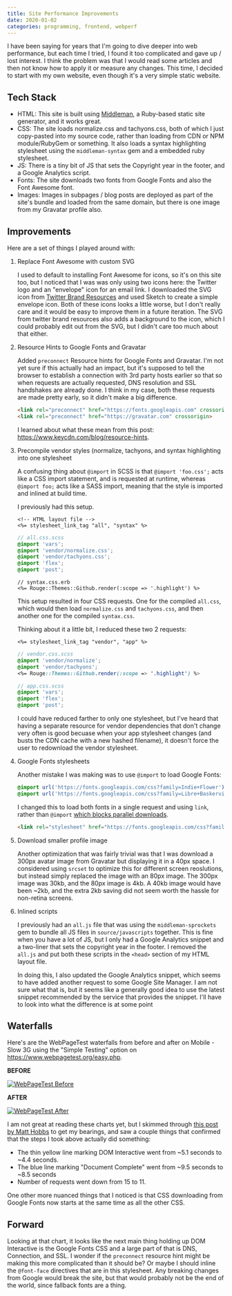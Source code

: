 ```yaml
---
title: Site Performance Improvements
date: 2020-01-02
categories: programming, frontend, webperf
---
```


I have been saying for years that I'm going to dive deeper into web performance, but each time I
tried, I found it too complicated and gave up / lost interest. I think the problem was that I would
read some articles and then not know how to apply it or measure any changes. This time,
I decided to start with my own website, even though it's a very simple static website.

## Tech Stack

- HTML: This site is built using [Middleman](http://middlemanapp.com/), a Ruby-based static site
generator, and it works great.
- CSS: The site loads normalize.css and tachyons.css, both of which I just
copy-pasted into my source code, rather than loading from CDN or NPM module/RubyGem or something.
It also loads a syntax highlighting stylesheet using the `middleman-syntax` gem and a embedded ruby
stylesheet.
- JS: There is a tiny bit of JS that sets the Copyright year in the footer, and a Google Analytics
script.
- Fonts: The site downloads two fonts from Google Fonts and also the Font Awesome font.
- Images: Images in subpages / blog posts are deployed as part of the site's bundle and loaded from
the same domain, but there is one image from my Gravatar profile also.

## Improvements

Here are a set of things I played around with:

1. Replace Font Awesome with custom SVG

    I used to default to installing Font Awesome for icons, so it's on this site too, but I noticed
    that I was was only using two icons here: the Twitter logo and an "envelope" icon for an email link.
    I downloaded the SVG icon from [Twitter Brand Resources][2] and used Sketch to create a simple envelope icon.
    Both of these icons looks a little worse, but I don't really care and it would be easy to improve them
    in a future iteration. The SVG from twitter brand resources also adds a background to the icon, which I could
    probably edit out from the SVG, but I didn't care too much about that either.
1. Resource Hints to Google Fonts and Gravatar

    Added `preconnect` Resource hints for Google Fonts and Gravatar. I'm not yet sure if this actually
    had an impact, but it's supposed to tell the browser to establish a connection with 3rd party
    hosts earlier so that so when requests are actually requested, DNS resolution and SSL handshakes
    are already done. I think in my case, both these requests are made pretty early, so it didn't make
    a big difference.

    ```html
    <link rel="preconnect" href="https://fonts.googleapis.com" crossorigin>
    <link rel="preconnect" href="https://gravatar.com" crossorigin>
    ```

    I learned about what these mean from this post: <https://www.keycdn.com/blog/resource-hints>.
1. Precompile vendor styles (normalize, tachyons, and syntax highlighting into one stylesheet

    A confusing thing about `@import` in SCSS is that `@import 'foo.css';` acts like a CSS
    import statement, and is requested at runtime, whereas `@import foo;` acts like a SASS
    import, meaning that the style is imported and inlined at build time.

    I previously had this setup.

    ```erb
    <!-- HTML layout file -->
    <%= stylesheet_link_tag "all", "syntax" %>
    ```

    ```scss
    // all.css.scss
    @import 'vars';
    @import 'vendor/normalize.css';
    @import 'vendor/tachyons.css';
    @import 'flex';
    @import 'post';
    ```

    ```erb
    // syntax.css.erb
    <%= Rouge::Themes::Github.render(:scope => '.highlight') %>
    ```

    This setup resulted in four CSS requests. One for the compiled `all.css`, which would
    then load `normalize.css` and `tachyons.css`, and then another one for the compiled `syntax.css`.

    Thinking about it a little bit, I reduced these two 2 requests:

    ```erb
    <%= stylesheet_link_tag "vendor", "app" %>
    ```

    ```scss
    // vendor.css.scss
    @import 'vendor/normalize';
    @import 'vendor/tachyons';
    <%= Rouge::Themes::Github.render(:scope => '.highlight') %>
    ```

    ```scss
    // app.css.scss
    @import 'vars';
    @import 'flex';
    @import 'post';
    ```

    I could have reduced farther to only one stylesheet, but I've heard that having a separate
    resource for vendor dependencies that don't change very often is good becuase when your app
    stylesheet changes (and busts the CDN cache with a new hashed filename), it doesn't force
    the user to redownload the vendor stylesheet.

1. Google Fonts stylesheets

    Another mistake I was making was to use `@import` to load Google Fonts:

    ```css
    @import url('https://fonts.googleapis.com/css?family=Indie+Flower');
    @import url('https://fonts.googleapis.com/css?family=Libre+Baskerville');
    ```

    I changed this to load both fonts in a single request and using `link`, rather than `@import`
    [which blocks parallel downloads][3].

    ```html
    <link rel="stylesheet" href="https://fonts.googleapis.com/css?family=Indie+Flower|Libre+Baskerville">
    ```

1. Download smaller profile image

    Another optimization that was fairly trivial was that I was download a 300px avatar image from Gravatar
    but displaying it in a 40px space. I considered using `srcset` to optimize this for different
    screen reoslutions, but instead simply replaced the image with an 80px image. The 300px image was 30kb,
    and the 80px image is 4kb. A 40kb image would have been ~2kb, and the extra 2kb saving did not seem
    worth the hassle for non-retina screens.

1. Inlined scripts

    I previously had an `all.js` file that was using the `middleman-sprockets` gem to bundle all JS files
    in `source/javascripts` together. This is fine when you have a lot of JS, but I only had a Google
    Analytics snippet and a two-liner that sets the copyright year in the footer. I removed the `all.js`
    and put both these scripts in the `<head>` section of my HTML layout file.

    In doing this, I also updated the Google Analytics snippet, which seems to have added another request
    to some Google Site Manager. I am not sure what that is, but it seems like a generally good idea
    to use the latest snippet recommended by the service that provides the snippet. I'll have to look
    into what the difference is at some point

## Waterfalls

Here's are the WebPageTest waterfalls from before and after on Mobile - Slow 3G using the "Simple Testing"
option on <https://www.webpagetest.org/easy.php>.

**BEFORE**

[![WebPageTest Before](/images/mehulkar-webperf-before.png)](/images/mehulkar-webperf-before.png)

**AFTER**

[![WebPageTest After](/images/mehulkar-webperf-after.png)](/images/mehulkar-webperf-after.png)

I am not great at reading these charts yet, but I skimmed through [this post by Matt Hobbs][4] to
get my bearings, and saw a couple things that confirmed that the steps I took above actually did
something:

- The thin yellow line marking DOM Interactive went from ~5.1 seconds to ~4.4 seconds.
- The blue line marking "Document Complete" went from ~9.5 seconds to ~8.5 seconds
- Number of requests went down from 15 to 11.

One other more nuanced things that I noticed is that CSS downloading from Google Fonts now starts
at the same time as all the other CSS.

## Forward

Looking at that chart, it looks like the next main thing holding up DOM Interactive is the Google Fonts
CSS and a large part of that is DNS, Connection, and SSL. I wonder if the `preconnect` resource hint
might be making this more complicated than it should be? Or maybe I should inline the `@font-face`
directives that are in this stylesheet. Any breaking changes from Google would break the site, but
that would probably not be the end of the world, since fallback fonts are a thing.


[2]: https://about.twitter.com/en_us/company/brand-resources.html
[3]: https://www.keycdn.com/blog/css-performance
[4]: https://nooshu.github.io/blog/2019/10/02/how-to-read-a-wpt-waterfall-chart/
